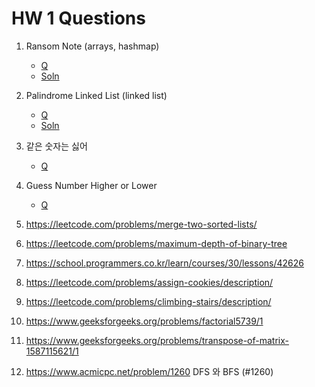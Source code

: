 # HW 1 Questions

1. Ransom Note (arrays, hashmap)

   * [Q](https://leetcode.com/problems/ransom-note/description/)
   * [Soln](1_ransom_note.cpp)

2. Palindrome Linked List (linked list)
   
   * [Q](https://leetcode.com/problems/palindrome-linked-list/)
   * [Soln](2_palindrome_linked_list.cpp)

3. 같은 숫자는 싫어

   * [Q](https://school.programmers.co.kr/learn/courses/30/lessons/12906)
    
4. Guess Number Higher or Lower

   * [Q](https://leetcode.com/problems/guess-number-higher-or-lower/)
  
5. https://leetcode.com/problems/merge-two-sorted-lists/

6. https://leetcode.com/problems/maximum-depth-of-binary-tree

7. https://school.programmers.co.kr/learn/courses/30/lessons/42626

8. https://leetcode.com/problems/assign-cookies/description/

9. https://leetcode.com/problems/climbing-stairs/description/

10. https://www.geeksforgeeks.org/problems/factorial5739/1

11. https://www.geeksforgeeks.org/problems/transpose-of-matrix-1587115621/1

12. https://www.acmicpc.net/problem/1260 DFS 와 BFS (#1260)
